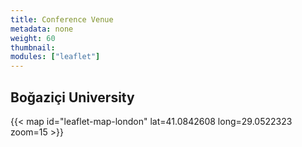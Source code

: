 ```yaml
---
title: Conference Venue
metadata: none
weight: 60
thumbnail: 
modules: ["leaflet"]
---
```


## Boğaziçi University

{{< map id="leaflet-map-london" lat=41.0842608 long=29.0522323 zoom=15 >}}
